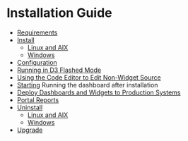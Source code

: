 # Installation Guide

<PageHeader />

* [Requirements](./requirements/README.md)
* [Install](./install/README.md)
  * [Linux and AIX](./install/linux-and-aix/README.md)
  * [Windows](./install/windows/README.md)
* [Configuration](./configuration/README.md)
* [Running in D3 Flashed Mode](./running-in-d3-flashed-mode/README.md)
* [Using the Code Editor to Edit Non-Widget Source](./using-code-editor-to-edit-non-widget-source/README.md)
* [Starting](./starting/README.md) Running the dashboard after installation
* [Deploy Dashboards and Widgets to Production Systems](./deploy-dashboards-and-widgets-to-production-systems/README.md)
* [Portal Reports](../programmers-guide/portal-reports/README.md)
* [Uninstall](./uninstall/README.md)
  * [Linux and AIX](./uninstall/linux-and-aix/README.md)
  * [Windows](./uninstall/windows/README.md)
* [Upgrade](./upgrade/README.md)
<PageFooter />
